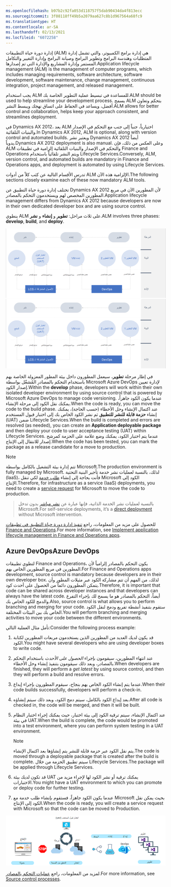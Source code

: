 ```yaml
---
ms.openlocfilehash: b97b2c92fa053d118757f5dab90434da4f813ecc
ms.sourcegitcommit: 3f08118ff49b5a2079aa627c8b1d967564a68fc9
ms.translationtype: HT
ms.contentlocale: ar-SA
ms.lasthandoff: 02/13/2021
ms.locfileid: "6072258"
---
```

<span data-ttu-id="05d4e-101">إدارة دورة حياة التطبيقات (ALM) هي إدارة برامج الكمبيوتر، والتي تشمل إدارة المتطلبات وهندسة البرامج وتطوير البرامج وصيانة البرامج وإدارة التغيير والتكامل المستمر وإدارة المشاريع والإدارة التي تم إصدارها.</span><span class="sxs-lookup"><span data-stu-id="05d4e-101">Application lifecycle management (ALM) is the management of computer programs, which includes managing requirements, software architecture, software development, software maintenance, change management, continuous integration, project management, and released management.</span></span>

<span data-ttu-id="05d4e-102">يجب استخدام ALM للمساعدة في تبسيط عملية التطوير الخاصة بك.</span><span class="sxs-lookup"><span data-stu-id="05d4e-102">ALM should be used to help streamline your development process.</span></span> <span data-ttu-id="05d4e-103">يسمح ALM بتحكم وتعاون أفضل، ويساعد في الحفاظ على اتساق نهجك ويبسط النشر.</span><span class="sxs-lookup"><span data-stu-id="05d4e-103">ALM allows for better control and collaboration, helps keep your approach consistent, and streamlines deployment.</span></span> 

<span data-ttu-id="05d4e-104">في Dynamics AX 2012، يعد ALM اختيارياً، جنباً إلى جنب مع التحكم في الإصدار والبنيات التلقائية.</span><span class="sxs-lookup"><span data-stu-id="05d4e-104">In Dynamics AX 2012, ALM is optional, along with version control and automated builds.</span></span> <span data-ttu-id="05d4e-105">ويعتبر نشر Dynamics AX 2012 أيضاً يدوياً.</span><span class="sxs-lookup"><span data-stu-id="05d4e-105">Dynamics AX 2012 deployment is also manual.</span></span> <span data-ttu-id="05d4e-106">وعلى العكس من ذلك، فإن ALM والتحكم في الإصدار والبنيات التلقائية إلزامية في تطبيقات Finance and Operations ويتم النشر تلقائياً باستخدام Lifecycle Services.</span><span class="sxs-lookup"><span data-stu-id="05d4e-106">Conversely, ALM, version control, and automated builds are mandatory in Finance and Operations apps, and deployment is automated by using Lifecycle Services.</span></span>

<span data-ttu-id="05d4e-107">تدرس الأقسام التالية عن كثب كلاً من أدوات ALM الإلزامية هذه الآن.</span><span class="sxs-lookup"><span data-stu-id="05d4e-107">The following sections closely examine each of these now mandatory ALM tools.</span></span> 

<span data-ttu-id="05d4e-108">تختلف إدارة دورة حياة التطبيق عن Dynamics AX 2012 لأن المطورين الآن في مربع المطورين المخصص لهم ويستخدمون التحكم بالمصادر.</span><span class="sxs-lookup"><span data-stu-id="05d4e-108">Application lifecycle management differs from Dynamics AX 2012 because developers are now in their own dedicated developer box and are using source control.</span></span> 

<span data-ttu-id="05d4e-109">ينطوي ALM على ثلاث مراحل: **تطوير** و **إنشاء** و **نشر**.</span><span class="sxs-lookup"><span data-stu-id="05d4e-109">ALM involves three phases: **develop**, **build**, and **deploy**.</span></span> 

<span data-ttu-id="05d4e-110">[![المراحل الثلاث لإدارة دورة حياة التطبيق والأدوات المتضمنة.](../media/application-lifecycle-manage-c.png)](../media/application-lifecycle-manage-c.png#lightbox)</span><span class="sxs-lookup"><span data-stu-id="05d4e-110">[![The three phases of application lifecycle management and the tools that are involved.](../media/application-lifecycle-manage-c.png)](../media/application-lifecycle-manage-c.png#lightbox)</span></span>

<span data-ttu-id="05d4e-111">في إطار مرحلة **تطوير**، سيعمل المطورون داخل بيئة المطور المعزولة الخاصة بهم باستخدام التحكم بالمصادر المُشغّل بواسطة Microsoft Azure DevOps لإدارة تعيين إصدار الكود.</span><span class="sxs-lookup"><span data-stu-id="05d4e-111">Within the **develop** phase, developers will work within their own isolated developer environment by using source control that is powered by Microsoft Azure DevOps to manage code versioning.</span></span> <span data-ttu-id="05d4e-112">عندما يكون الكود جاهزاً، يمكنك نقل الكود إلى مرحلة الإنشاء.</span><span class="sxs-lookup"><span data-stu-id="05d4e-112">When the code is ready, you can move the code to the build phase.</span></span> <span data-ttu-id="05d4e-113">عند اكتمال الإنشاء وحل الأخطاء (حسب الحاجة)، يمكنك إنشاء **حزمة قابلة للنشر للتطبيق** ثم نشر الكود الخاص بك إلى اختبار قبول المستخدم (UAT) ضمن Lifecycle Services.</span><span class="sxs-lookup"><span data-stu-id="05d4e-113">When the build is completed and errors are resolved (as needed), you can create an **Application deployable package** and then deploy your code to user acceptance testing (UAT) within Lifecycle Services.</span></span> <span data-ttu-id="05d4e-114">عندما يتم اختبار الكود، يمكنك وضع علامة على الحزمة كمرشح إصدار للانتقال إلى الإنتاج.</span><span class="sxs-lookup"><span data-stu-id="05d4e-114">When the code has been tested, you can mark the package as a release candidate for a move to production.</span></span> 

> [!NOTE]
> <span data-ttu-id="05d4e-115">تتم إدارة بيئة التشغيل بالكامل بواسطة Microsoft.</span><span class="sxs-lookup"><span data-stu-id="05d4e-115">The production environment is fully managed by Microsoft.</span></span> <span data-ttu-id="05d4e-116">لذلك، بالنسبة لعمليات نشر خدمة تأجير البنية التحتية (IaaS)، فأنت بحاجة إلى إنشاء [طلب خدمة](https://docs.microsoft.com/dynamics365/fin-ops-core/dev-itpro/lifecycle-services/submit-request-dynamics-service-engineering-team/?azure-portal=true) لكي تنقل Microsoft الكود إلى الإنتاج.</span><span class="sxs-lookup"><span data-stu-id="05d4e-116">Therefore, for infrastructure as a service (IaaS) deployments, you need to create a [service request](https://docs.microsoft.com/dynamics365/fin-ops-core/dev-itpro/lifecycle-services/submit-request-dynamics-service-engineering-team/?azure-portal=true) for Microsoft to move the code to production.</span></span> 

> <span data-ttu-id="05d4e-117">بالنسبة لعمليات نشر الخدمة الذاتية، فإنها عبارة عن [نشر مباشر](https://docs.microsoft.com/dynamics365/fin-ops-core/dev-itpro/deployment/updateenvironment-newinfrastructure/?azure-portal=true) بدون تدخل Microsoft.</span><span class="sxs-lookup"><span data-stu-id="05d4e-117">For self-service deployments, it’s a [direct deployment](https://docs.microsoft.com/dynamics365/fin-ops-core/dev-itpro/deployment/updateenvironment-newinfrastructure/?azure-portal=true) without Microsoft intervention.</span></span> 
 
<span data-ttu-id="05d4e-118">للحصول على مزيد من المعلومات، راجع [تنفيذ إدارة دورة حياة التطبيق في تطبيقات Finance and Operations](https://docs.microsoft.com/learn/modules/application-lifecycle-finance-operations/?azure-portal=true).</span><span class="sxs-lookup"><span data-stu-id="05d4e-118">For more information, see [Implement application lifecycle management in Finance and Operations apps](https://docs.microsoft.com/learn/modules/application-lifecycle-finance-operations/?azure-portal=true).</span></span>  
 

## <a name="azure-devops"></a><span data-ttu-id="05d4e-119">Azure DevOps</span><span class="sxs-lookup"><span data-stu-id="05d4e-119">Azure DevOps</span></span>
<span data-ttu-id="05d4e-120">لتطوي تطبيقات Finance and Operations، يكون التحكم بالمصادر إلزامياً لأن المطورين في مربع المطورين الخاص بهم.</span><span class="sxs-lookup"><span data-stu-id="05d4e-120">For Finance and Operations apps development, source control is mandatory because developers are in their own developer box.</span></span> <span data-ttu-id="05d4e-121">لذلك، من المهم أن تتم مشاركة الكود عبر مثيلات المطور وأن يتمكن المطورون دائماً من الحصول على أحدث كود.</span><span class="sxs-lookup"><span data-stu-id="05d4e-121">Therefore, it is important that code can be shared across developer instances and that developers can always have the latest code.</span></span> <span data-ttu-id="05d4e-122">أيضاً، التحكم بالمصادر هو ما يسمح لك بإجراء التفرع والدمج للكود الخاص بك.</span><span class="sxs-lookup"><span data-stu-id="05d4e-122">Also, source control is what allows you to perform branching and merging for your code.</span></span> <span data-ttu-id="05d4e-123">ستقوم بتنفيذ أنشطة تفريع ودمج لنقل الكود الخاص بك بين البيئات المختلفة.</span><span class="sxs-lookup"><span data-stu-id="05d4e-123">You will perform branching and merging activities to move your code between the different environments.</span></span> 

<span data-ttu-id="05d4e-124">تأمل مثال العملية التالي:</span><span class="sxs-lookup"><span data-stu-id="05d4e-124">Consider the following process example:</span></span> 

1.  <span data-ttu-id="05d4e-125">قد يكون لديك العديد من المطورين الذين يستخدمون مربعات المطورين لكتابة الكود.</span><span class="sxs-lookup"><span data-stu-id="05d4e-125">You might have several developers who are using developer boxes to write code.</span></span> 
2.  <span data-ttu-id="05d4e-126">عند انتهاء المطورين، سيقومون بإجراء *الحصول على الأحدث* باستخدام التحكم بالمصادر، وبعد ذلك سيقومون بتنفيذ إنشاء وحل الأخطاء.</span><span class="sxs-lookup"><span data-stu-id="05d4e-126">When developers are finished, they will perform a *get latest* by using source control, and then they will perform a build and resolve errors.</span></span> 
3.  <span data-ttu-id="05d4e-127">عندما يتم إنشاء الكود الخاص بهم بنجاح، سيقوم المطورون بإجراء إيداع.</span><span class="sxs-lookup"><span data-stu-id="05d4e-127">When their code builds successfully, developers will perform a check-in.</span></span> 
4.  <span data-ttu-id="05d4e-128">بعد إيداع الكود بالكامل، سيتم دمج الكود، وبعد ذلك سيتم إنشاؤه.</span><span class="sxs-lookup"><span data-stu-id="05d4e-128">After all code is checked in, the code will be merged, and then it will be built.</span></span> 
5.  <span data-ttu-id="05d4e-129">عند اكتمال الإنشاء، سيتم ترقية الكود إلى بيئة اختبار، حيث يمكنك إجراء اختبار النظام في بيئة UAT.</span><span class="sxs-lookup"><span data-stu-id="05d4e-129">When the build is complete, the code would be promoted into a test environment, where you can perform system testing in a UAT environment.</span></span> 

    > [!NOTE]
    > <span data-ttu-id="05d4e-130">يتم نقل الكود عبر حزمة قابلة للنشر يتم إنشاؤها بعد اكتمال الإنشاء.</span><span class="sxs-lookup"><span data-stu-id="05d4e-130">The code is moved through a deployable package that is created after the build is complete.</span></span> <span data-ttu-id="05d4e-131">سيتم تطبيق الحزمة من خلال Lifecycle Services.</span><span class="sxs-lookup"><span data-stu-id="05d4e-131">The package will be applied through Lifecycle Services.</span></span> 
6.  <span data-ttu-id="05d4e-132">قد تكون لديك بيئة UAT يمكنك ترقية أو نشر الكود لها لإجراء مزيد من الاختبارات.</span><span class="sxs-lookup"><span data-stu-id="05d4e-132">You might have a UAT environment to which you can promote or deploy code for further testing.</span></span> 
7.  <span data-ttu-id="05d4e-133">عندما يكون الكود جاهزاً، فستقوم بإنشاء طلب خدمة مع Microsoft بحيث يمكن نقل الكود إلى الإنتاج.</span><span class="sxs-lookup"><span data-stu-id="05d4e-133">When the code is ready, you will create a service request with Microsoft so that the code can be moved to Production.</span></span>

![صورة توضح مثال العملية من التطوير إلى الإنتاج.](../media/application-lifecycle-manage-2-c.png)
 
<span data-ttu-id="05d4e-135">لمزيد من المعلومات، راجع [عمليات التحكم بالمصادر](https://docs.microsoft.com/learn/modules/explore-technical-architecture-finance-operations/4-source-control/?azure-portal=true).</span><span class="sxs-lookup"><span data-stu-id="05d4e-135">For more information, see [Source control processes](https://docs.microsoft.com/learn/modules/explore-technical-architecture-finance-operations/4-source-control/?azure-portal=true).</span></span>
